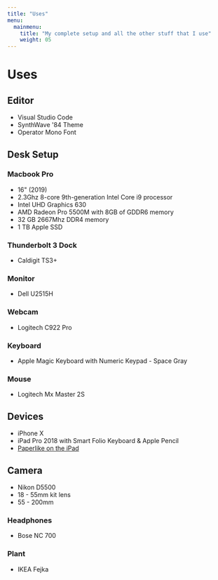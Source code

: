 ```yaml
---
title: "Uses"
menu:
  mainmenu:
    title: "My complete setup and all the other stuff that I use"
    weight: 05
---
```


# Uses

## Editor

- Visual Studio Code
- SynthWave '84 Theme
- Operator Mono Font

## Desk Setup

### Macbook Pro

- 16" (2019)
- 2.3Ghz 8-core 9th-generation Intel Core i9 processor
- Intel UHD Graphics 630
- AMD Radeon Pro 5500M with 8GB of GDDR6 memory
- 32 GB 2667Mhz DDR4 memory
- 1 TB Apple SSD

### Thunderbolt 3 Dock

- Caldigit TS3+

### Monitor

- Dell U2515H

### Webcam

- Logitech C922 Pro

### Keyboard

- Apple Magic Keyboard with Numeric Keypad - Space Gray

### Mouse

- Logitech Mx Master 2S

## Devices

- iPhone X
- iPad Pro 2018 with Smart Folio Keyboard & Apple Pencil
- [Paperlike on the iPad](http://paper.me/dhanish)

## Camera

- Nikon D5500
- 18 - 55mm kit lens
- 55 - 200mm

### Headphones

- Bose NC 700

### Plant

- IKEA Fejka
